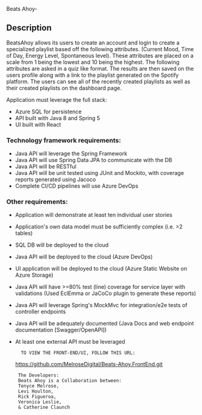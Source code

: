 Beats Ahoy-
## Description
BeatsAhoy allows its users to create an account and login to create a specialized playlist based off the following attributes. (Current Mood, Time of Day, Energy Level, Spontaneous level). These attributes are placed on a scale from 1 being the lowest and 10 being the highest. The following attributes are asked in a quiz like format. The results are then saved on the users profile along with a link to the playlist generated on the Spotify platform. The users can see all of the recently created playlists as well as their created playlists on the dashboard page.



Application must leverage the full stack:

-   Azure SQL for persistence
-   API built with Java 8 and Spring 5
-   UI built with React

### Technology framework requirements:

-   Java API will leverage the Spring Framework
-   Java API will use Spring Data JPA to communicate with the DB
-   Java API will be RESTful
-   Java API will be unit tested using JUnit and Mockito, with coverage reports generated using Jacoco
-   Complete CI/CD pipelines will use Azure DevOps

### Other requirements:

-   Application will demonstrate at least ten individual user stories
-   Application's own data model must be sufficiently complex (i.e. >2 tables)
-   SQL DB will be deployed to the cloud
-   Java API will be deployed to the cloud (Azure DevOps)
-   UI application will be deployed to the cloud (Azure Static Website on Azure Storage)
-   Java API will have >=80% test (line) coverage for service layer with validations (Used EclEmma or JaCoCo plugin to generate these reports)
-   Java API will leverage Spring's MockMvc for integration/e2e tests of controller endpoints
-   Java API will be adequately documented (Java Docs and web endpoint documentation [Swagger/OpenAPI])
-   At least one external API must be leveraged

          TO VIEW THE FRONT-END/UI, FOLLOW THIS URL:
    https://github.com/MelroseDigital/Beats-Ahoy.FrontEnd.git

         The Developers: 
         Beats Ahoy is a Collaboration between: 
         Tenyce Melrose,
         Levi Houlton,
         Rick Figueroa,
         Veronica Leslie, 
         & Catherine Claunch



